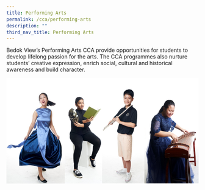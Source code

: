 ```yaml
---
title: Performing Arts
permalink: /cca/performing-arts
description: ""
third_nav_title: Performing Arts
---
```

Bedok View’s Performing Arts CCA provide opportunities for students to develop lifelong passion for the arts. The CCA programmes also nurture students’ creative expression, enrich social, cultural and historical awareness and build character.

![Performing Arts](/images/Performing%20Arts.png)